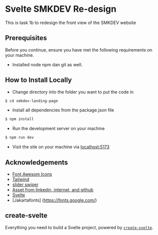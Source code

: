 # Svelte SMKDEV Re-design

This is task 1b to redesign the front view of the SMKDEV website

## Prerequisites

Before you continue, ensure you have met the following requirements on your machine.

- Installed node npm dan git as well.

## How to Install Locally

- Change directory into the folder you want to put the code in

```bash
$ cd smkdev-landing-page
```

- Install all dependencies from the package.json file

```bash
$ npm install
```

- Run the development server on your machine

```bash
$ npm run dev
```

- Visit the site on your machine via [localhost:5173](localhost:5173)

## Acknowledgements

- [Font Awesom Icons](https://fontawesome.com/icons)
- [Tailwind](https://tailwindcss.com/)
- [slider swiper](https://swiperjs.com/)
- [Asset from linkedin, internet, and github]()
- [Svelte](svelte.dev)
- [Jakartafonts] (https://fonts.google.com/)

## create-svelte

Everything you need to build a Svelte project, powered by [`create-svelte`](https://github.com/sveltejs/kit/tree/main/packages/create-svelte).
